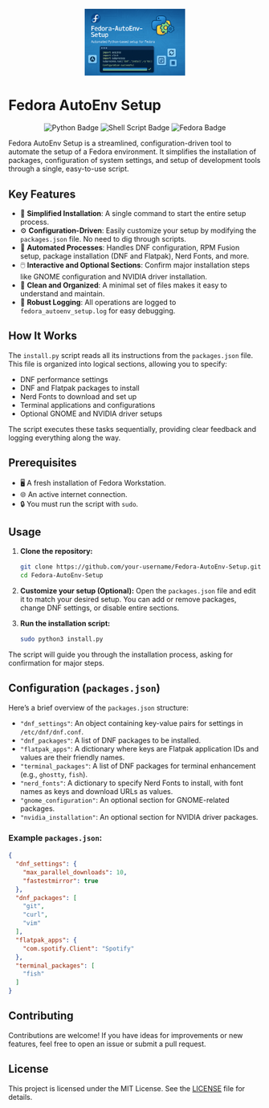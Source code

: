 <p align="center">
  <img src="assets/logo.png" alt="Fedora AutoEnv Setup Logo" width="200"/>
</p>

# Fedora AutoEnv Setup

<p align="center">
  <img src="https://img.shields.io/badge/Python-3776AB?style=for-the-badge&logo=python&logoColor=white" alt="Python Badge">
  <img src="https://img.shields.io/badge/Shell_Script-121011?style=for-the-badge&logo=gnu-bash&logoColor=white" alt="Shell Script Badge">
  <img src="https://img.shields.io/badge/Fedora-51A2DA?style=for-the-badge&logo=fedora&logoColor=white" alt="Fedora Badge">
</p>

Fedora AutoEnv Setup is a streamlined, configuration-driven tool to automate the setup of a Fedora environment. It simplifies the installation of packages, configuration of system settings, and setup of development tools through a single, easy-to-use script.

## Key Features

- 🚀 **Simplified Installation**: A single command to start the entire setup process.
- ⚙️ **Configuration-Driven**: Easily customize your setup by modifying the `packages.json` file. No need to dig through scripts.
- 🤖 **Automated Processes**: Handles DNF configuration, RPM Fusion setup, package installation (DNF and Flatpak), Nerd Fonts, and more.
- 🖱️ **Interactive and Optional Sections**: Confirm major installation steps like GNOME configuration and NVIDIA driver installation.
- 🧹 **Clean and Organized**: A minimal set of files makes it easy to understand and maintain.
- 📝 **Robust Logging**: All operations are logged to `fedora_autoenv_setup.log` for easy debugging.

## How It Works

The `install.py` script reads all its instructions from the `packages.json` file. This file is organized into logical sections, allowing you to specify:

- DNF performance settings
- DNF and Flatpak packages to install
- Nerd Fonts to download and set up
- Terminal applications and configurations
- Optional GNOME and NVIDIA driver setups

The script executes these tasks sequentially, providing clear feedback and logging everything along the way.

## Prerequisites

- 🖥️ A fresh installation of Fedora Workstation.
- 🌐 An active internet connection.
- 🔒 You must run the script with `sudo`.

## Usage

1. **Clone the repository:**
   ```bash
   git clone https://github.com/your-username/Fedora-AutoEnv-Setup.git
   cd Fedora-AutoEnv-Setup
   ```

2. **Customize your setup (Optional):**
   Open the `packages.json` file and edit it to match your desired setup. You can add or remove packages, change DNF settings, or disable entire sections.

3. **Run the installation script:**
   ```bash
   sudo python3 install.py
   ```

The script will guide you through the installation process, asking for confirmation for major steps.

## Configuration (`packages.json`)

Here’s a brief overview of the `packages.json` structure:

- `"dnf_settings"`: An object containing key-value pairs for settings in `/etc/dnf/dnf.conf`.
- `"dnf_packages"`: A list of DNF packages to be installed.
- `"flatpak_apps"`: A dictionary where keys are Flatpak application IDs and values are their friendly names.
- `"terminal_packages"`: A list of DNF packages for terminal enhancement (e.g., `ghostty`, `fish`).
- `"nerd_fonts"`: A dictionary to specify Nerd Fonts to install, with font names as keys and download URLs as values.
- `"gnome_configuration"`: An optional section for GNOME-related packages.
- `"nvidia_installation"`: An optional section for NVIDIA driver packages.

### Example `packages.json`:
```json
{
  "dnf_settings": {
    "max_parallel_downloads": 10,
    "fastestmirror": true
  },
  "dnf_packages": [
    "git",
    "curl",
    "vim"
  ],
  "flatpak_apps": {
    "com.spotify.Client": "Spotify"
  },
  "terminal_packages": [
    "fish"
  ]
}
```

## Contributing

Contributions are welcome! If you have ideas for improvements or new features, feel free to open an issue or submit a pull request.

## License

This project is licensed under the MIT License. See the [LICENSE](LICENSE) file for details.
